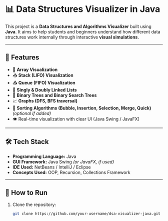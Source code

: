 # 📊 Data Structures Visualizer in Java

This project is a **Data Structures and Algorithms Visualizer** built using **Java**. It aims to help students and beginners understand how different data structures work internally through interactive **visual simulations**.

---

## 🧠 Features

- 🔢 **Array Visualization**
- 📥 **Stack (LIFO) Visualization**
- 📤 **Queue (FIFO) Visualization**
- 🔗 **Singly & Doubly Linked Lists**
- 🌳 **Binary Trees and Binary Search Trees**
- 📈 **Graphs (DFS, BFS traversal)**
- 🔁 **Sorting Algorithms (Bubble, Insertion, Selection, Merge, Quick)** *(optional if added)*
- 👁️ Real-time visualization with clear UI (Java Swing / JavaFX)

---

## 🛠️ Tech Stack

- **Programming Language:** Java
- **GUI Framework:** Java Swing *(or JavaFX, if used)*
- **IDE Used:** NetBeans / IntelliJ / Eclipse
- **Concepts Used:** OOP, Recursion, Collections Framework

---

## 🚀 How to Run

1. Clone the repository:
   ```bash
   git clone https://github.com/your-username/dsa-visualizer-java.git

